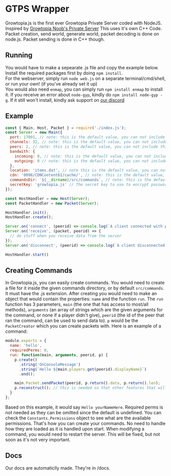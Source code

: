 # GTPS Wrapper
Growtopia.js is the first ever Growtopia Private Server coded with NodeJS. Inspired by [Growtopia Noob's Private Server](https://github.com/GrowtopiaNoobs/GrowtopiaServer)
This uses it's own C++ Code. Packet creation, send world, generate world, packet decoding is done on node.js. Packet sending is done in C++ though.

## Running
You would have to make a sepearate .js file and copy the example below.  
Install the required packages first by doing `npm install`.  
For the webserver, simply run `node web.js` on a separate terminal/cmd/shell, or run your own! (if you've already set it up)  
You would also need `enmap`, you can simply run `npm install enmap` to install it. If you receive an error about `node-gyp`, kindly do `npm install node-gyp -g`. If it still won't install, kindly ask support on [our discord](https://discord.gg/3NrVX8s)

## Example
```js
const { Main, Host, Packet } = require('./index.js');
const Server = new Main({
  port: 17091, // note: this is the default value, you can not include this if you'd like.
  channels: 32, // note: this is the default value, you can not include this if you'd like.
  peers: 2, // note: this is the default value, you can not include this if you'd like.
  bandwith: {
    incoming: 0, // note: this is the default value, you can not include this if you'd like.
    outgoing: 0 // note: this is the default value, you can not include this if you'd like.
  },
  location: 'items.dat', // note this is the default value, you can not include this if you'd like.
  cdn: '0098/CDNContent61/cache/', // note: this is the default value, you can not include this if you'd like.
  commandsDir: `${__dirname}/src/commands`, // note: this is the default value, you can not include this if you'd like
  secretKey: 'growtopia.js' // The secret key to use to encrypt passwords, PLEASE CHANGE THIS AND DO NOT TELL ANYONE YOU DON'T TRUST
});

const HostHandler = new Host(Server);
const PacketHandler = new Packet(Server);

HostHandler.init();
HostHandler.create();

Server.on('connect', (peerid) => console.log(`A client connected with peer ${peerid}`));
Server.on('receive', (packet, peerid) => {
  // do stuff when you receive data from the server
});
Server.on('disconnect', (peerid) => console.log(`A client disconnected with peer ${peerid}`));

HostHandler.start()
```

## Creating Commands
In Growtopia.js, you can easily create commands. You would need to create a file for it inside the given commands directory, or by default `src/commands`. It must have the .js extension. After creating you would need to make an object that would contain the properties: `name` and the function `run`. The `run` function has 3 parameters, `main` (the one that has access to most/all methods), `arguments` (an array of strings which are the given arguments for the command, or none if a player didn't give), `peerid` (the id of the peer that ran the command, can be used to send data to). `p` would be the `PacketCreator` which you can create packets with. Here is an example of a command:
```js
module.exports = {
  name: 'hello',
  requiredPerms: 0,
  run: function(main, arguments, peerid, p) {
    p.create()
      .string('OnConsoleMessage')
      .string(`Hello ${main.players.get(peerid).displayName}`)
      .end();

    main.Packet.sendPacket(peerid, p.return().data, p.return().len);
    p.reconstruct(); // this is needed so that other features that will use the same PacketCreator instance can create/recreate packets.
  }
};
```

Based on this example, it would say `Hello yourNameHere`. Required perms is not needed as they can be omitted since the default is undefined. You can check the `Constants.Permissions` object to see what are the available permissions. That's how you can create your commands. No need to handle how they are loaded as it is handled upon start. When modifying a command, you would need to restart the server. This will be fixed, but not soon as it's not very important.

## Docs
Our docs are automaticlly made. They're in /docs.
